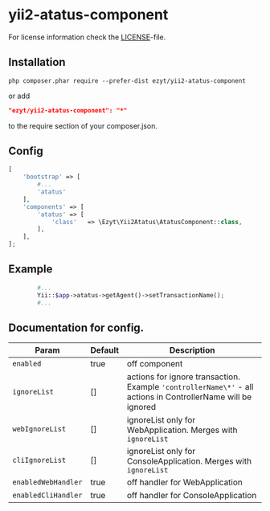 # yii2-atatus-component

For license information check the [LICENSE](LICENSE)-file.

Installation
------------

```
php composer.phar require --prefer-dist ezyt/yii2-atatus-component
```

or add

```json
"ezyt/yii2-atatus-component": "*"
```

to the require section of your composer.json.

Config
-------
```php
[
    'bootstrap' => [
        #...
        'atatus'        
    ],
    'components' => [
        'atatus' => [
            'class'   => \Ezyt\Yii2Atatus\AtatusComponent::class,
        ],
    ],
];
```

Example
-------
```php
        #...
        Yii::$app->atatus->getAgent()->setTransactionName();
        #...
```

Documentation for config.
-------------
|Param                |Default|Description                                                                                                   |
|---------------------|-------|--------------------------------------------------------------------------------------------------------------|
| `enabled`           | true  | off component                                                                                                |
| `ignoreList`        | []    | actions for ignore transaction. Example `'controllerName\*'` - all actions in ControllerName will be ignored |
| `webIgnoreList`     | []    | ignoreList only for WebApplication. Merges with `ignoreList`                                                 |
| `cliIgnoreList`     | []    | ignoreList only for ConsoleApplication. Merges with `ignoreList`                                             |
| `enabledWebHandler` | true  | off handler for WebApplication                                                                               |
| `enabledCliHandler` | true  | off handler for ConsoleApplication                                                                           |

